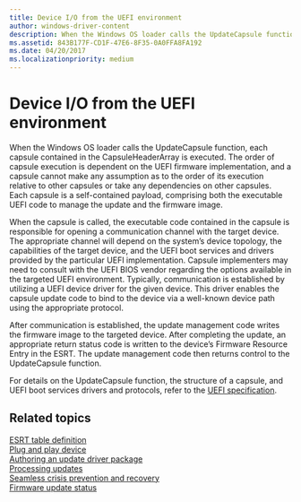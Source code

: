 ```yaml
---
title: Device I/O from the UEFI environment
author: windows-driver-content
description: When the Windows OS loader calls the UpdateCapsule function, each capsule contained in the CapsuleHeaderArray is executed.
ms.assetid: 843B177F-CD1F-47E6-8F35-0A0FFA8FA192
ms.date: 04/20/2017
ms.localizationpriority: medium
---
```


# Device I/O from the UEFI environment


When the Windows OS loader calls the UpdateCapsule function, each capsule contained in the CapsuleHeaderArray is executed. The order of capsule execution is dependent on the UEFI firmware implementation, and a capsule cannot make any assumption as to the order of its execution relative to other capsules or take any dependencies on other capsules. Each capsule is a self-contained payload, comprising both the executable UEFI code to manage the update and the firmware image.

When the capsule is called, the executable code contained in the capsule is responsible for opening a communication channel with the target device. The appropriate channel will depend on the system’s device topology, the capabilities of the target device, and the UEFI boot services and drivers provided by the particular UEFI implementation. Capsule implementers may need to consult with the UEFI BIOS vendor regarding the options available in the targeted UEFI environment. Typically, communication is established by utilizing a UEFI device driver for the given device. This driver enables the capsule update code to bind to the device via a well-known device path using the appropriate protocol.

After communication is established, the update management code writes the firmware image to the targeted device. After completing the update, an appropriate return status code is written to the device’s Firmware Resource Entry in the ESRT. The update management code then returns control to the UpdateCapsule function.

For details on the UpdateCapsule function, the structure of a capsule, and UEFI boot services drivers and protocols, refer to the [UEFI specification](http://go.microsoft.com/fwlink/p/?LinkId=218221).

## Related topics
[ESRT table definition](esrt-table-definition.md)  
[Plug and play device](plug-and-play-device.md)  
[Authoring an update driver package](authoring-an-update-driver-package.md)  
[Processing updates](processing-updates.md)  
[Seamless crisis prevention and recovery](seamless-crisis-prevention-and-recovery.md)  
[Firmware update status](firmware-update-status.md)  



